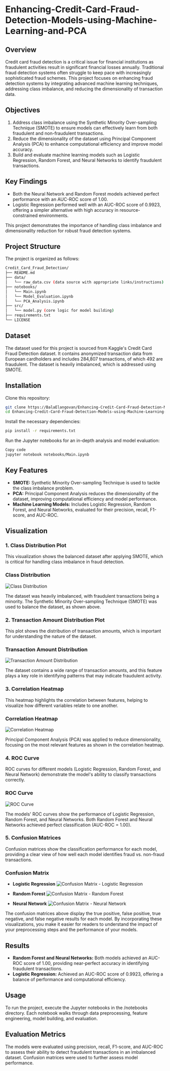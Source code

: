 # Enhancing-Credit-Card-Fraud-Detection-Models-using-Machine-Learning-and-PCA

## Overview
Credit card fraud detection is a critical issue for financial institutions as fraudulent activities result in significant financial losses annually. Traditional fraud detection systems often struggle to keep pace with increasingly sophisticated fraud schemes. This project focuses on enhancing fraud detection systems by integrating advanced machine learning techniques, addressing class imbalance, and reducing the dimensionality of transaction data.

## Objectives
1. Address class imbalance using the Synthetic Minority Over-sampling Technique (SMOTE) to ensure models can effectively learn from both fraudulent and non-fraudulent transactions.
2. Reduce the dimensionality of the dataset using Principal Component Analysis (PCA) to enhance computational efficiency and improve model accuracy.
3. Build and evaluate machine learning models such as Logistic Regression, Random Forest, and Neural Networks to identify fraudulent transactions.

## Key Findings
- Both the Neural Network and Random Forest models achieved perfect performance with an AUC-ROC score of 1.00.
- Logistic Regression performed well with an AUC-ROC score of 0.9923, offering a simpler alternative with high accuracy in resource-constrained environments.

This project demonstrates the importance of handling class imbalance and dimensionality reduction for robust fraud detection systems.

## Project Structure
The project is organized as follows:

```bash
Credit_Card_Fraud_Detection/
├── README.md
├── data/
│   └── raw_data.csv (data source with appropriate links/instructions)
├── notebooks/
│   └── Main.ipynb
│   └── Model_Evaluation.ipynb
│   └── PCA_Analysis.ipynb
├── src/
│   └── model.py (core logic for model building)
├── requirements.txt
└── LICENSE
```

## Dataset
The dataset used for this project is sourced from Kaggle's Credit Card Fraud Detection dataset. It contains anonymized transaction data from European cardholders and includes 284,807 transactions, of which 492 are fraudulent. The dataset is heavily imbalanced, which is addressed using SMOTE.

## Installation

Clone this repository:
```bash
git clone https://BalaElangovan/Enhancing-Credit-Card-Fraud-Detection-Models-using-Machine-Learning-and-PCA.git
cd Enhancing-Credit-Card-Fraud-Detection-Models-using-Machine-Learning-and-PCA
```

Install the necessary dependencies:

```bash
pip install -r requirements.txt
```

Run the Jupyter notebooks for an in-depth analysis and model evaluation:

```bash
Copy code
jupyter notebook notebooks/Main.ipynb
```

## Key Features
- **SMOTE:** Synthetic Minority Over-sampling Technique is used to tackle the class imbalance problem.
- **PCA:** Principal Component Analysis reduces the dimensionality of the dataset, improving computational efficiency and model performance.
- **Machine Learning Models:** Includes Logistic Regression, Random Forest, and Neural Networks, evaluated for their precision, recall, F1-score, and AUC-ROC.

## Visualization
### 1. Class Distribution Plot
This visualization shows the balanced dataset after applying SMOTE, which is critical for handling class imbalance in fraud detection.

### Class Distribution
![Class Distribution](link_to_image_4.png)

The dataset was heavily imbalanced, with fraudulent transactions being a minority. The Synthetic Minority Over-sampling Technique (SMOTE) was used to balance the dataset, as shown above.

### 2. Transaction Amount Distribution Plot
This plot shows the distribution of transaction amounts, which is important for understanding the nature of the dataset.

### Transaction Amount Distribution
![Transaction Amount Distribution](link_to_image_5.png)

The dataset contains a wide range of transaction amounts, and this feature plays a key role in identifying patterns that may indicate fraudulent activity.

### 3. Correlation Heatmap
This heatmap highlights the correlation between features, helping to visualize how different variables relate to one another.

### Correlation Heatmap
![Correlation Heatmap](link_to_image_6.png)

Principal Component Analysis (PCA) was applied to reduce dimensionality, focusing on the most relevant features as shown in the correlation heatmap.

### 4. ROC Curve
ROC curves for different models (Logistic Regression, Random Forest, and Neural Network) demonstrate the model's ability to classify transactions correctly.

### ROC Curve
![ROC Curve](link_to_image_10.png)

The models' ROC curves show the performance of Logistic Regression, Random Forest, and Neural Networks. Both Random Forest and Neural Networks achieved perfect classification (AUC-ROC = 1.00).

### 5. Confusion Matrices
Confusion matrices show the classification performance for each model, providing a clear view of how well each model identifies fraud vs. non-fraud transactions.

### Confusion Matrix
- **Logistic Regression**
![Confusion Matrix - Logistic Regression](link_to_image_11.png)

- **Random Forest**
![Confusion Matrix - Random Forest](link_to_image_12.png)

- **Neural Network**
![Confusion Matrix - Neural Network](link_to_image_13.png)

The confusion matrices above display the true positive, false positive, true negative, and false negative results for each model.
By incorporating these visualizations, you make it easier for readers to understand the impact of your preprocessing steps and the performance of your models.

## Results
- **Random Forest and Neural Networks:** Both models achieved an AUC-ROC score of 1.00, providing near-perfect accuracy in identifying fraudulent transactions.
- **Logistic Regression:** Achieved an AUC-ROC score of 0.9923, offering a balance of performance and computational efficiency.

## Usage
To run the project, execute the Jupyter notebooks in the /notebooks directory. Each notebook walks through data preprocessing, feature engineering, model building, and evaluation.

## Evaluation Metrics
The models were evaluated using precision, recall, F1-score, and AUC-ROC to assess their ability to detect fraudulent transactions in an imbalanced dataset. Confusion matrices were used to further assess model performance.
